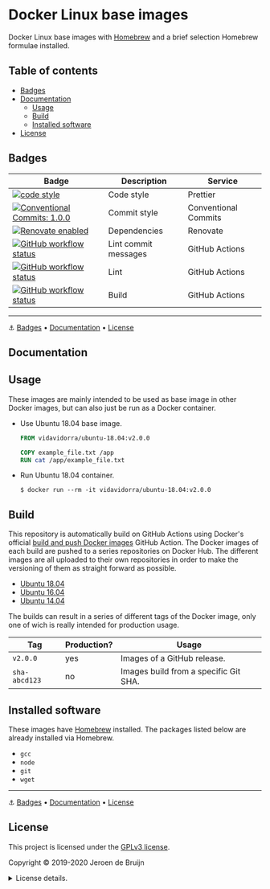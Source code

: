# Docker Linux base images

Docker Linux base images with [Homebrew](https://brew.sh/) and a brief selection Homebrew formulae installed.

<a name="toc"></a>

## Table of contents

- [Badges](#badges)
- [Documentation](#documentation)
  - [Usage](#usage)
  - [Build](#build)
  - [Installed software](#installed-software)
- [License](#license)

<a name="badges"></a>

## Badges

| Badge                                                                                                                                                                                                                                      | Description          | Service              |
| ------------------------------------------------------------------------------------------------------------------------------------------------------------------------------------------------------------------------------------------ | -------------------- | -------------------- |
| <a href="https://github.com/prettier/prettier#readme"><img alt="code style" src="https://img.shields.io/badge/code_style-prettier-ff69b4.svg?style=flat-square"></a>                                                                       | Code style           | Prettier             |
| <a href="https://conventionalcommits.org"><img alt="Conventional Commits: 1.0.0" src="https://img.shields.io/badge/Conventional%20Commits-1.0.0-yellow.svg?style=flat-square"></a>                                                         | Commit style         | Conventional Commits |
| <a href="https://renovatebot.com"><img alt="Renovate enabled" src="https://img.shields.io/badge/renovate-enabled-brightgreen.svg?style=flat-square"></a>                                                                                   | Dependencies         | Renovate             |
| <a href="https://github.com/vidavidorra/docker-linux-images/actions"><img alt="GitHub workflow status" src="https://img.shields.io/github/workflow/status/vidavidorra/docker-linux-images/Lint%20commit%20messages?style=flat-square"></a> | Lint commit messages | GitHub Actions       |
| <a href="https://github.com/vidavidorra/docker-linux-images/actions"><img alt="GitHub workflow status" src="https://img.shields.io/github/workflow/status/vidavidorra/docker-linux-images/Lint?style=flat-square"></a>                     | Lint                 | GitHub Actions       |
| <a href="https://github.com/vidavidorra/docker-linux-images/actions"><img alt="GitHub workflow status" src="https://img.shields.io/github/workflow/status/vidavidorra/docker-linux-images/Build?style=flat-square"></a>                    | Build                | GitHub Actions       |

<hr>

⚓ [Badges](#badges) • [Documentation](#documentation) • [License](#license)

<a name="documentation"></a>

## Documentation

<a name="usage"></a>

## Usage

These images are mainly intended to be used as base image in other Docker images, but can also just be run as a Docker container.

- Use Ubuntu 18.04 base image.

  ```dockerfile
  FROM vidavidorra/ubuntu-18.04:v2.0.0

  COPY example_file.txt /app
  RUN cat /app/example_file.txt
  ```

- Run Ubuntu 18.04 container.
  ```shell
  $ docker run --rm -it vidavidorra/ubuntu-18.04:v2.0.0
  ```

<a name="build"></a>

## Build

This repository is automatically build on GitHub Actions using Docker's official [build and push Docker images](https://github.com/marketplace/actions/build-and-push-docker-images) GitHub Action. The Docker images of each build are pushed to a series repositories on Docker Hub. The different images are all uploaded to their own repositories in order to make the versioning of them as straight forward as possible.

- [Ubuntu 18.04](https://hub.docker.com/r/vidavidorra/ubuntu-18.04)
- [Ubuntu 16.04](https://hub.docker.com/r/vidavidorra/ubuntu-16.04)
- [Ubuntu 14.04](https://hub.docker.com/r/vidavidorra/ubuntu-14.04)

The builds can result in a series of different tags of the Docker image, only one of wich is really intended for production usage.

| Tag           | Production? | Usage                                 |
| ------------- | ----------- | ------------------------------------- |
| `v2.0.0`      | yes         | Images of a GitHub release.           |
| `sha-abcd123` | no          | Images build from a specific Git SHA. |

## Installed software

These images have [Homebrew](https://brew.sh/) installed. The packages listed below are already installed via Homebrew.

- `gcc`
- `node`
- `git`
- `wget`

<hr>

⚓ [Badges](#badges) • [Documentation](#documentation) • [License](#license)

## License

This project is licensed under the [GPLv3 license](https://www.gnu.org/licenses/gpl.html).

Copyright © 2019-2020 Jeroen de Bruijn

<details><summary>License details.</summary>
<p>

This program is free software: you can redistribute it and/or modify
it under the terms of the GNU General Public License as published by
the Free Software Foundation, either version 3 of the License, or
(at your option) any later version.

This program is distributed in the hope that it will be useful,
but WITHOUT ANY WARRANTY; without even the implied warranty of
MERCHANTABILITY or FITNESS FOR A PARTICULAR PURPOSE. See the
GNU General Public License for more details.

You should have received a copy of the GNU General Public License
along with this program. If not, see <http://www.gnu.org/licenses/>.

The full text of the license is available in the [LICENSE](LICENSE.md) file in this repository and [online](https://www.gnu.org/licenses/gpl.html).

</details>
